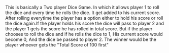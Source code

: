 This is basically a Two player Dice Game. In which it allows player 1 to roll the dice and every time he rolls the dice. It get added to his current score. After rolling everytime the player has a option either to hold his score or roll the dice again.If the player holds his score the dice will pass to player 2 and the player 1 gets the score he has rolled in total score. But if the player chooses to roll the dice and if he rolls the dice to 1, His current score would become 0, And the dice be passed to player 2. The winner would be the player whoever gets the "Total Score of 100 first"
